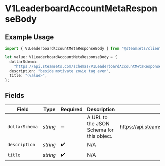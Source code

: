 # V1LeaderboardAccountMetaResponseBody

## Example Usage

```typescript
import { V1LeaderboardAccountMetaResponseBody } from "@steamsets/client-ts/models/components";

let value: V1LeaderboardAccountMetaResponseBody = {
  dollarSchema:
    "https://api.steamsets.com/schemas/V1LeaderboardAccountMetaResponseBody.json",
  description: "beside motivate zowie tag even",
  title: "<value>",
};
```

## Fields

| Field                                                                       | Type                                                                        | Required                                                                    | Description                                                                 | Example                                                                     |
| --------------------------------------------------------------------------- | --------------------------------------------------------------------------- | --------------------------------------------------------------------------- | --------------------------------------------------------------------------- | --------------------------------------------------------------------------- |
| `dollarSchema`                                                              | *string*                                                                    | :heavy_minus_sign:                                                          | A URL to the JSON Schema for this object.                                   | https://api.steamsets.com/schemas/V1LeaderboardAccountMetaResponseBody.json |
| `description`                                                               | *string*                                                                    | :heavy_check_mark:                                                          | N/A                                                                         |                                                                             |
| `title`                                                                     | *string*                                                                    | :heavy_check_mark:                                                          | N/A                                                                         |                                                                             |